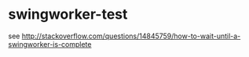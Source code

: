 swingworker-test
=================

see http://stackoverflow.com/questions/14845759/how-to-wait-until-a-swingworker-is-complete